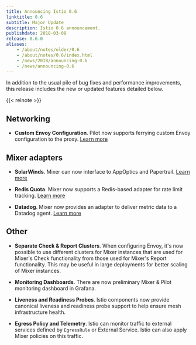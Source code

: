 ```yaml
---
title: Announcing Istio 0.6
linktitle: 0.6
subtitle: Major Update
description: Istio 0.6 announcement.
publishdate: 2018-03-08
release: 0.6.0
aliases:
    - /about/notes/older/0.6
    - /about/notes/0.6/index.html
    - /news/2018/announcing-0.6
    - /news/announcing-0.6
---
```


In addition to the usual pile of bug fixes and performance improvements, this release includes the new or
updated features detailed below.

{{< relnote >}}

## Networking

- **Custom Envoy Configuration**. Pilot now supports ferrying custom Envoy configuration to the
proxy. [Learn more](https://github.com/mandarjog/istioluawebhook)

## Mixer adapters

- **SolarWinds**. Mixer can now interface to AppOptics and Papertrail.
[Learn more](https://istio.io/v0.6/docs/reference/config/policy-and-telemetry/adapters/solarwinds/)

- **Redis Quota**. Mixer now supports a Redis-based adapter for rate limit tracking.
[Learn more](https://istio.io/v0.6/docs/reference/config/policy-and-telemetry/adapters/redisquota/)

- **Datadog**. Mixer now provides an adapter to deliver metric data to a Datadog agent.
[Learn more](https://istio.io/v0.6/docs/reference/config/policy-and-telemetry/adapters/datadog/)

## Other

- **Separate Check & Report Clusters**. When configuring Envoy, it's now possible to use different clusters
for Mixer instances that are used for Mixer's Check functionality from those used for Mixer's Report
functionality. This may be useful in large deployments for better scaling of Mixer instances.

- **Monitoring Dashboards**. There are now preliminary Mixer & Pilot monitoring dashboard in Grafana.

- **Liveness and Readiness Probes**. Istio components now provide canonical liveness and readiness
probe support to help ensure mesh infrastructure health.

- **Egress Policy and Telemetry**. Istio can monitor traffic to external services defined by `EgressRule` or External Service. Istio can also apply
Mixer policies on this traffic.
